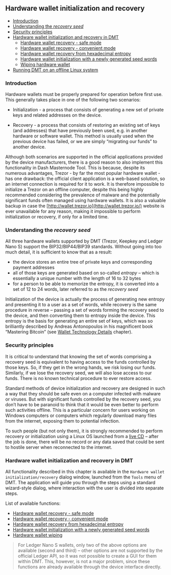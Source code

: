 ## Hardware wallet initialization and recovery

 * [Introduction](#Introduction)  
 * [Understanding the *recovery seed*](#understanding-the-recovery-seed)  
 * [Security principles](#security-principles)  
 * [Hardware wallet initialization and recovery in DMT](#hardware-wallet-initialization-and-recovery-in-dmt)  
    * [Hardware wallet recovery - safe mode](hw-initr-safe-mode.md)  
    * [Hardware wallet recovery - convenient mode](hw-initr-conv-mode.md)  
    * [Hardware wallet recovery from hexadecimal entropy](hw-initr-entropy-mode.md)  
    * [Hardware wallet initialization with a newly generated seed words](hw-initr-new-seed.md)  
    * [Wiping hardware wallet](hw-initr-wipe.md)
 * [Running DMT on an offline Linux system](hw-initr-live-cd-linux.md)

### Introduction

Hardware wallets must be properly prepared for operation before first use. This generally takes place in one of the following two scenarios:

- Initialization - a process that consists of generating a new set of private keys and related addresses on the device.

- Recovery - a process that consists of restoring an existing set of keys (and addresses) that have previously been used, e.g. in another hardware or software wallet. This method is usually used when the previous device has failed, or we are simply “migrating our funds” to another device.


Although both scenarios are supported in the official applications provided by the device manufacturers, there is a good reason to also implement this functionality in Dash Masternode Tool. This is because, despite its numerous advantages, Trezor - by far the most popular hardware wallet - has one drawback: the official client application is a web-based solution, so an internet connection is required for it to work. It is therefore impossible to initialize a Trezor on an offline computer, despite this being highly recommended considering the prevalence of malware and the potentially significant funds often managed using hardware wallets. It is also a valuable backup in case the [http://wallet.trezor.io](http://wallet.trezor.io/) website is ever unavailable for any reason, making it impossible to perform initialization or recovery, if only for a limited time.

### Understanding the *recovery seed*

All three hardware wallets supported by DMT (Trezor, Keepkey and Ledger Nano S) support the BIP32/BIP44/BIP39 standards. Without going into too much detail, it is sufficient to know that as a result:

- the device stores an entire tree of private keys and corresponding payment addresses
- all of those keys are generated based on so-called *entropy* – which is essentially a unique number with the length of 16 to 32 bytes
- for a person to be able to memorize the entropy, it is converted into a set of 12 to 24 words, later referred to as the *recovery seed*

Initialization of the device is actually the process of generating new entropy and presenting it to a user as a set of words, while recovery is the same procedure in reverse – passing a set of words forming the recovery seed to the device, and then converting them to entropy inside the device. This entropy is the basis for generating an entire set of keys, which was so brilliantly described by Andreas Antonopoulos in his magnificent book “Mastering Bitcoin” (see [Wallet Technology Details](https://github.com/bitcoinbook/bitcoinbook/blob/second_edition/ch05.asciidoc#wallet-technology-details) chapter).

### Security principles

It is critical to understand that knowing the set of words comprising a recovery seed is equivalent to having access to the funds controlled by those keys. So, if they get in the wrong hands, we risk losing our funds. Similarly, if we lose the recovery seed, we will also lose access to our funds. There is no known technical procedure to ever restore access.

Standard methods of device initialization and recovery are designed in such a way that they should be safe even on a computer infected with malware or viruses. But with significant funds controlled by the recovery seed, you don’t have to be paranoid to think that it would be even better to perform such activities offline. This is a particular concern for users working on Windows computers or computers which regularly download many files from the internet, exposing them to potential infection.

To such people (but not only them), it is strongly recommended to perform recovery or initialization using a Linux OS launched from a [live CD](hw-initr-live-cd-linux.md) – after the job is done, there will be no record or any data saved that could be sent to hostile server when reconnected to the internet.

### Hardware wallet initialization and recovery in DMT

All functionality described in this chapter is available in the `Hardware wallet initialization/recovery` dialog window, launched from the `Tools` menu of DMT. The application will guide you through the steps using a standard wizard-style dialog, where interaction with the user is divided into separate steps.

List of available functions:

- [Hardware wallet recovery - safe mode](hw-initr-safe-mode.md)
- [Hardware wallet recovery - convenient mode](hw-initr-conv-mode.md)
- [Hardware wallet recovery from hexadecimal entropy](hw-initr-entropy-mode.md)
- [Hardware wallet initialization with a newly generated seed words](hw-initr-new-seed.md)
- [Hardware wallet wiping](hw-initr-wipe.md)

> For Ledger Nano S wallets, only two of the above options are available (second and third) – other options are not supported by the official Ledger API, so it was not possible to create a GUI for them within DMT. This, however, is not a major problem, since these functions are already available through the device interface directly.

